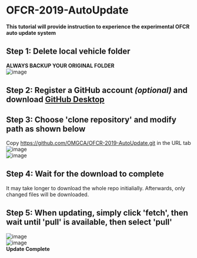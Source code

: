 # OFCR-2019-AutoUpdate

**This tutorial will provide instruction to experience the experimental OFCR auto update system**  
## Step 1: Delete local vehicle folder 
**ALWAYS BACKUP YOUR ORIGINAL FOLDER**  
![image](https://i.ibb.co/fC9vjSK/step1-1.png)  
## Step 2: Register a GitHub account _(optional)_  and download [GitHub Desktop](https://desktop.github.com/)  
## Step 3: Choose 'clone repository' and modify path as shown below
Copy https://github.com/OMGCA/OFCR-2019-AutoUpdate.git in the URL tab  
![image](https://i.ibb.co/tK8pP3v/TIM-20181225112125.png)  
![image](https://i.ibb.co/PCVjYwR/TIM-20181225132330.png)  
## Step 4: Wait for the download to complete  
It may take longer to download the whole repo initialially. Afterwards, only changed files will be downloaded.  
## Step 5: When updating, simply click 'fetch', then wait until 'pull' is available, then select 'pull' 
![image](https://i.ibb.co/jvZkNXY/TIM-20181225112315.png)  
![image](https://i.ibb.co/M8N2QbK/TIM-20181225112327.png)  
**Update Complete** 
